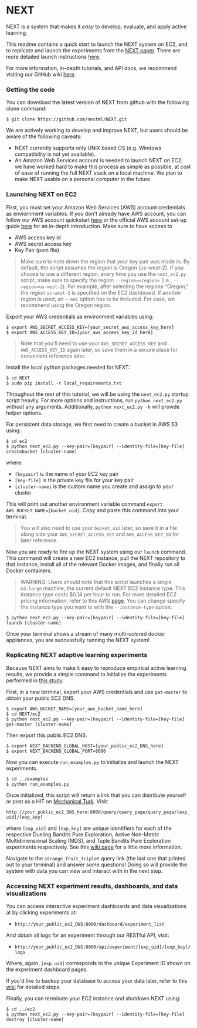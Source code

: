 # NEXT

NEXT is a system that makes it *easy* to develop, evaluate, and apply active learning.

This readme contains a quick start to launch the NEXT system on EC2, and to replicate and launch the experiments from the [NEXT paper](http://www.cs.berkeley.edu/~kjamieson/resources/next.pdf). There are more detailed launch instructions [here](https://github.com/nextml/NEXT/wiki/NEXT-EC2-Launch-Tutorial).

For more information, in-depth tutorials, and API docs, we recommend visiting our GitHub wiki [here](https://github.com/nextml/NEXT/wiki).

### Getting the code

You can download the latest version of NEXT from github with the following clone command:

```shell
$ git clone https://github.com/nextml/NEXT.git
```

We are actively working to develop and improve NEXT, but users should be aware of the following caveats: 
- NEXT currently supports only UNIX based OS (e.g. Windows compatibility is not yet available).
- An Amazon Web Services account is needed to launch NEXT on EC2; we have worked hard to make this process as simple as possible, at cost of ease of running the full NEXT stack on a local machine. We plan to make NEXT usable on a personal computer in the future.

### Launching NEXT on EC2

First, you must set your Amazon Web Services (AWS) account credentials as enviornment variables. If you don't already have AWS account, you can follow our AWS account quickstart [here](https://github.com/nextml/NEXT/wiki/AWS-Account-Quickstart) or the official AWS account set-up guide [here](http://docs.aws.amazon.com/AWSEC2/latest/UserGuide/get-set-up-for-amazon-ec2.html) for an in-depth introduction. Make sure to have access to

* AWS access key id
* AWS secret access key
* Key Pair (pem file) 
 
> Make sure to note down the region that your key pair was made in. By default, the script assumes the region is Oregon (us-west-2). If you choose to use a different region, every time you use the ``next_ec2.py`` script, make sure to specify the region ``--region=<region>`` (i.e., ``--region=us-west-2``). For example, after  selecting the regions "Oregon," the region ``us-west-2`` is specified on the EC2 dashboard. If another region is used, an ``--ami`` option has to be included. For ease, we recommend using the Oregon region.

Export your AWS credentials as environment variables using:

```shell
$ export AWS_SECRET_ACCESS_KEY=[your_secret_aws_access_key_here]
$ export AWS_ACCESS_KEY_ID=[your_aws_access_key_id_here]
```

> Note that you'll need to use your `AWS_SECRET_ACCESS_KEY` and `AWS_ACCESS_KEY_ID` again later, so save them in a secure place for convenient reference later. 

Install the local python packages needed for NEXT:

```shell
$ cd NEXT
$ sudo pip install -r local_requirements.txt
```

Throughout the rest of this tutorial, we will be using the ``next_ec2.py`` startup script heavily. For more options and instructions, run ``python next_ec2.py`` without any arguments. Additionally, ``python next_ec2.py -h`` will provide helper options.

For persistent data storage, we first need to create a bucket in AWS S3 using:

```shell
$ cd ec2
$ python next_ec2.py --key-pair=[keypair] --identity-file=[key-file] createbucket [cluster-name]
```

where:
- `[keypair]` is the name of your EC2 key pair
- `[key-file]` is the private key file for your key pair
- `[cluster-name]` is the custom name you create and assign to your cluster

This will print out another environment variable command `export AWS_BUCKET_NAME=[bucket_uid]`. Copy and paste this command into your terminal. 

> You will also need to use your `bucket_uid` later, so save it in a file along side your `AWS_SECRET_ACCESS_KEY` and `AWS_ACCESS_KEY_ID` for later reference.

Now you are ready to fire up the NEXT system using our `launch` command. This command will create a new EC2 instance, pull the NEXT repository to that instance, install all of the relevant Docker images, and finally run all Docker containers. 

> WARNING: Users should note that this script launches a single `m3.large` machine, the current default NEXT EC2 instance type. This instance type costs $0.14 per hour to run. For more detailed EC2 pricing information, refer to this AWS [page](http://aws.amazon.com/ec2/pricing/). You can change specify the instance type you want to with the `--instance-type` option.

```shell
$ python next_ec2.py --key-pair=[keypair] --identity-file=[key-file] launch [cluster-name]
```

Once your terminal shows a stream of many multi-colored docker appliances, you are successfully running the NEXT system! 

### Replicating NEXT adaptive learning experiments

Because NEXT aims to make it easy to reproduce empirical active learning results, we provide a simple command to initialize the experiments performed in [this  study](). 

First, in a new terminal, export your AWS credentials and use `get-master` to obtain your public EC2 DNS.
```
$ export AWS_BUCKET_NAME=[your_aws_bucket_name_here]
$ cd NEXT/ec2
$ python next_ec2.py --key-pair=[keypair] --identity-file=[key-file] get-master [cluster-name]
```
Then export this public EC2 DNS.

```shell
$ export NEXT_BACKEND_GLOBAL_HOST=[your_public_ec2_DNS_here]
$ export NEXT_BACKEND_GLOBAL_PORT=8000
```
Now you can execute `run_examples.py` to initialize and launch the NEXT experiments.

```shell
$ cd ../examples
$ python run_examples.py
```
Once initialized, this script will return a link that you can distribute yourself or post as a HIT on [Mechanical Turk](https://www.mturk.com/mturk/welcome). Visit:

`http://your_public_ec2_DNS_here:8000/query/query_page/query_page/[exp_uid]/[exp_key]` 

where `[exp_uid]` and `[exp_key]` are unique identifiers for each of the respective Dueling Bandits Pure Exploration, Active Non-Metric Multidimensional Scaling (MDS), and Tuple Bandits Pure Exploration experiments respectively. See this [wiki page](https://github.com/nextml/NEXT/wiki/Replicating-NEXT-Experiments#some-experiment-information) for a little more information.

Navigate to the `strange_fruit_triplet` query link (the last one that printed out to your terminal) and answer some questions! Doing so will provide the system with data you can view and interact with in the next step.

### Accessing NEXT experiment results, dashboards, and data visualizations

You can access interactive experiment dashboards and data visualizations at by clicking experiments at:
- `http://your_public_ec2_DNS:8000/dashboard/experiment_list`

And obtain all logs for an experiment through our RESTful API, visit:
- `http://your_public_ec2_DNS:8000/api/experiment/[exp_uid]/[exp_key]/logs`

Where, again, `[exp_uid]` corresponds to the unique Experiment ID shown on the experiment dashboard pages.

If you'd like to backup your database to access your data later, refer to this [wiki](https://github.com/nextml/NEXT/wiki/NEXT-EC2-Launch-Tutorial#instance-teardown-and-database-backups) for detailed steps.

Finally, you can terminate your EC2 instance and shutdown NEXT using:

```shell
$ cd ../ec2
$ python next_ec2.py --key-pair=[keypair] --identity-file=[key-file] destroy [cluster-name]
```
